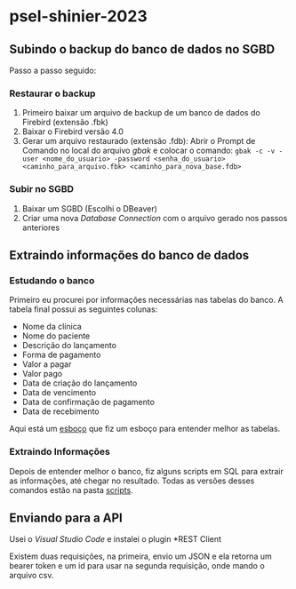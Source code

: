 # psel-shinier-2023

## Subindo o backup do banco de dados no SGBD
Passo a passo seguido:
### Restaurar o backup
1. Primeiro baixar um arquivo de backup de um banco de dados do Firebird (extensão .fbk)
2. Baixar o Firebird versão 4.0
3. Gerar um arquivo restaurado (extensão .fdb): Abrir o Prompt de Comando no local do arquivo *gbak* e colocar o comando:
`gbak -c -v -user <nome_do_usuario> -password <senha_do_usuario> <caminho_para_arquivo.fbk> <caminho_para_nova_base.fdb>`
### Subir no SGBD
1. Baixar um SGBD (Escolhi o DBeaver)
2. Criar uma nova *Database Connection* com o arquivo gerado nos passos anteriores


## Extraindo informações do banco de dados
### Estudando o banco
Primeiro eu procurei por informações necessárias nas tabelas do banco. A tabela final possui as seguintes colunas:
- Nome da clínica
- Nome do paciente
- Descrição do lançamento
- Forma de pagamento
- Valor a pagar
- Valor pago
- Data de criação do lançamento
- Data de vencimento
- Data de confirmação de pagamento
- Data de recebimento

Aqui está um [esboço](esboco_banco_teste.png) que fiz um esboço para entender melhor as tabelas.

### Extraindo Informações 
Depois de entender melhor o banco, fiz alguns scripts em SQL para extrair as informações, até chegar no resultado. Todas as versões desses comandos estão na pasta [scripts](scripts).

## Enviando para a API
Usei o *Visual Studio Code* e instalei o plugin *REST Client

Existem duas requisições, na primeira, envio um JSON e ela retorna um bearer token e um id para usar na segunda requisição, onde mando o arquivo csv.
